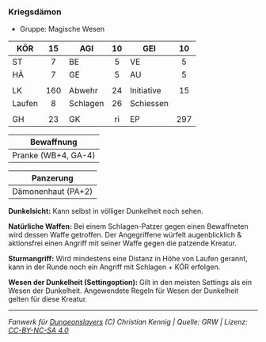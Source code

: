 ### Kriegsdämon

- Gruppe: Magische Wesen

| KÖR    | 15  | AGI      | 10  | GEI        | 10  |
| ------ | :-: | -------- | :-: | ---------- | :-: |
| ST     |  7  | BE       |  5  | VE         |  5  |
| HÄ     |  7  | GE       |  5  | AU         |  5  |
|        |     |          |     |            |     |
| LK     | 160 | Abwehr   | 24  | Initiative | 15  |
| Laufen |  8  | Schlagen | 26  | Schiessen  |     |
|        |     |          |     |            |     |
| GH     | 23  | GK       | ri  | EP         | 297 |

|     Bewaffnung      |
| :-----------------: |
| Pranke (WB+4, GA-4) |

|     Panzerung      |
| :----------------: |
| Dämonenhaut (PA+2) |

**Dunkelsicht:** Kann selbst in völliger Dunkelheit noch sehen.

**Natürliche Waffen:** Bei einem Schlagen-Patzer gegen einen Bewaffneten wird dessen Waffe getroffen. Der Angegriffene würfelt augenblicklich & aktionsfrei einen Angriff mit seiner Waffe gegen die patzende Kreatur.

**Sturmangriff:** Wird mindestens eine Distanz in Höhe von Laufen gerannt, kann in der Runde noch ein Angriff mit Schlagen + KÖR erfolgen.

**Wesen der Dunkelheit (Settingoption):** Gilt in den meisten Settings als ein Wesen der Dunkelheit. Angewendete Regeln für Wesen der Dunkelheit gelten für diese Kreatur.

---

_Fanwerk für [Dungeonslayers](https://www.dungeonslayers.net/) (C) Christian Kennig | Quelle: GRW | Lizenz: [CC-BY-NC-SA 4.0](https://creativecommons.org/licenses/by-nc-sa/4.0/deed.de)_
